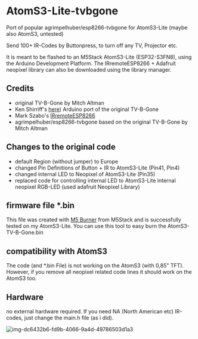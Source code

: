 # AtomS3-Lite-tvbgone

Port of popular agrimpelhuber/esp8266-tvbgone for AtomS3-Lite (maybe also AtomS3, untested)

Send 100+ IR-Codes by Buttonpress, to turn off any TV, Projector etc. 

It is meant to be flashed to an M5Stack AtomS3-Lite (ESP32-S3FN8), using the Arduino Development Platform. The IRremoteESP8266 + Adafruit neopixel library can also be downloaded using the library manager.

## Credits

- original TV-B-Gone by Mitch Altman
- Ken Shirriff's [here](https://github.com/shirriff/Arduino-TV-B-Gone)) Arduino port of the original TV-B-Gone
- Mark Szabo's [IRremoteESP8266](https://github.com/markszabo/IRremoteESP8266)
- agrimpelhuber/esp8266-tvbgone based on the original TV-B-Gone by Mitch Altman


## Changes to the original code

- default Region (without jumper) to Europe
- changed Pin Definitions of Button + IR to AtomS3-Lite (Pin41, Pin4)
- changed internal LED to Neopixel of AtomS3-Lite (Pin35)
- replaced code for controlling internal LED to AtomS3-Lite internal neopixel RGB-LED (used adafruit Neopixel Library)

## firmware file *.bin
This file was created with [M5 Burner](https://docs.m5stack.com/en/download) from M5Stack and is successfully tested on my AtomS3-Lite.
You can use this tool to easy burn the AtomS3-TV-B-Gone.bin

## compatibility with AtomS3
The code (and *.bin File) is not working on the AtomS3 (with 0,85" TFT). However, if you remove all neopixel related code lines it should work 
on the AtomS3 too.

## Hardware

no external hardware required. If you need NA (North American etc) IR-codes, just change the main.h file (as i did).

![img-dc6432b6-fd9b-4066-9a4d-49786503d1a3](https://github.com/mk324234/AtomS3-Lite-tvbgone/assets/25839729/d5214248-101b-49c1-950a-7d5a71c8cbc6)
